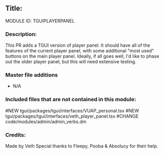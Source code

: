 ## Title: <!--Title of your addition-->

<!-- uppercase, underscore_connected name of your module, that you use to mark files-->

MODULE ID: TGUIPLAYERPANEL

### Description:

This PR adds a TGUI version of player panel. It should have all of the features of the current player panel, with some additional "most used" buttons on the main player panel. Ideally, if all goes well, I'd like to phase out the older player panel, but this will need extensive testing.

### Master file additions

- N/A
<!-- Any master file changes you've made to existing master files or if you've added a new master file. Please mark either as #NEW or #CHANGE -->

### Included files that are not contained in this module:

#NEW tgui/packages/tgui/interfaces/VUAP_personal.tsx
#NEW tgui/packages/tgui/interfaces/veth_player_panel.tsx
#CHANGE code/modules/admin/admin_verbs.dm

<!-- Likewise, be it a non-modular file or a modular one that's not contained within the folder belonging to this specific module, it should be mentioned here -->

### Credits:

<!-- Here go the credits to you, dear coder, and in case of collaborative work or ports, credits to the original source of the code -->
<!-- Original Coders -->

Made by Veth
Special thanks to Fleepy, Pooba & Absolucy for their help.
